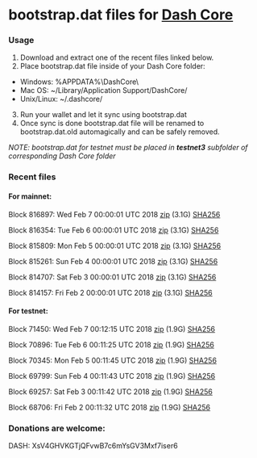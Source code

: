 # bootstrap.dat files for [Dash Core](https://www.dash.org)

### Usage

1. Download and extract one of the recent files linked below.
2. Place bootstrap.dat file inside of your Dash Core folder:
 - Windows: %APPDATA%\DashCore\
 - Mac OS: ~/Library/Application Support/DashCore/
 - Unix/Linux: ~/.dashcore/
3. Run your wallet and let it sync using bootstrap.dat
4. Once sync is done bootstrap.dat file will be renamed to bootstrap.dat.old automagically and can be safely removed.

_NOTE: bootstrap.dat for testnet must be placed in **testnet3** subfolder of corresponding Dash Core folder_

### Recent files

#### For mainnet:

Block 816897: Wed Feb  7 00:00:01 UTC 2018 [zip](https://dash-bootstrap.ams3.digitaloceanspaces.com/mainnet/2018-02-07/bootstrap.dat.zip) (3.1G) [SHA256](https://dash-bootstrap.ams3.digitaloceanspaces.com/mainnet/2018-02-07/sha256.txt)

Block 816354: Tue Feb  6 00:00:01 UTC 2018 [zip](https://dash-bootstrap.ams3.digitaloceanspaces.com/mainnet/2018-02-06/bootstrap.dat.zip) (3.1G) [SHA256](https://dash-bootstrap.ams3.digitaloceanspaces.com/mainnet/2018-02-06/sha256.txt)

Block 815809: Mon Feb  5 00:00:01 UTC 2018 [zip](https://dash-bootstrap.ams3.digitaloceanspaces.com/mainnet/2018-02-05/bootstrap.dat.zip) (3.1G) [SHA256](https://dash-bootstrap.ams3.digitaloceanspaces.com/mainnet/2018-02-05/sha256.txt)

Block 815261: Sun Feb  4 00:00:01 UTC 2018 [zip](https://dash-bootstrap.ams3.digitaloceanspaces.com/mainnet/2018-02-04/bootstrap.dat.zip) (3.1G) [SHA256](https://dash-bootstrap.ams3.digitaloceanspaces.com/mainnet/2018-02-04/sha256.txt)

Block 814707: Sat Feb  3 00:00:01 UTC 2018 [zip](https://dash-bootstrap.ams3.digitaloceanspaces.com/mainnet/2018-02-03/bootstrap.dat.zip) (3.1G) [SHA256](https://dash-bootstrap.ams3.digitaloceanspaces.com/mainnet/2018-02-03/sha256.txt)

Block 814157: Fri Feb  2 00:00:01 UTC 2018 [zip](https://dash-bootstrap.ams3.digitaloceanspaces.com/mainnet/2018-02-02/bootstrap.dat.zip) (3.1G) [SHA256](https://dash-bootstrap.ams3.digitaloceanspaces.com/mainnet/2018-02-02/sha256.txt)


#### For testnet:

Block 71450: Wed Feb  7 00:12:15 UTC 2018 [zip](https://dash-bootstrap.ams3.digitaloceanspaces.com/testnet/2018-02-07/bootstrap.dat.zip) (1.9G) [SHA256](https://dash-bootstrap.ams3.digitaloceanspaces.com/testnet/2018-02-07/sha256.txt)

Block 70896: Tue Feb  6 00:11:25 UTC 2018 [zip](https://dash-bootstrap.ams3.digitaloceanspaces.com/testnet/2018-02-06/bootstrap.dat.zip) (1.9G) [SHA256](https://dash-bootstrap.ams3.digitaloceanspaces.com/testnet/2018-02-06/sha256.txt)

Block 70345: Mon Feb  5 00:11:45 UTC 2018 [zip](https://dash-bootstrap.ams3.digitaloceanspaces.com/testnet/2018-02-05/bootstrap.dat.zip) (1.9G) [SHA256](https://dash-bootstrap.ams3.digitaloceanspaces.com/testnet/2018-02-05/sha256.txt)

Block 69799: Sun Feb  4 00:11:43 UTC 2018 [zip](https://dash-bootstrap.ams3.digitaloceanspaces.com/testnet/2018-02-04/bootstrap.dat.zip) (1.9G) [SHA256](https://dash-bootstrap.ams3.digitaloceanspaces.com/testnet/2018-02-04/sha256.txt)

Block 69257: Sat Feb  3 00:11:42 UTC 2018 [zip](https://dash-bootstrap.ams3.digitaloceanspaces.com/testnet/2018-02-03/bootstrap.dat.zip) (1.9G) [SHA256](https://dash-bootstrap.ams3.digitaloceanspaces.com/testnet/2018-02-03/sha256.txt)

Block 68706: Fri Feb  2 00:11:32 UTC 2018 [zip](https://dash-bootstrap.ams3.digitaloceanspaces.com/testnet/2018-02-02/bootstrap.dat.zip) (1.9G) [SHA256](https://dash-bootstrap.ams3.digitaloceanspaces.com/testnet/2018-02-02/sha256.txt)


### Donations are welcome:

DASH: XsV4GHVKGTjQFvwB7c6mYsGV3Mxf7iser6
